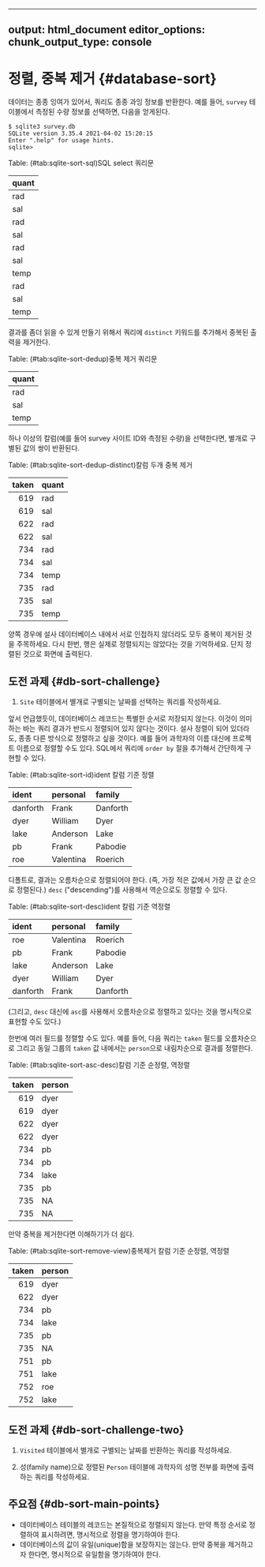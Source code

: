 


---
output: html_document
editor_options: 
  chunk_output_type: console
---

# 정렬, 중복 제거 {#database-sort}

데이터는 종종 잉여가 있어서, 쿼리도 종종 과잉 정보를 반환한다.
예를 들어, `survey` 테이블에서 측정된 수량 정보를 선택하면, 다음을 얻게된다.


```
$ sqlite3 survey.db
SQLite version 3.35.4 2021-04-02 15:20:15
Enter ".help" for usage hints.
sqlite>
```


<div class="knitsql-table">


Table: (\#tab:sqlite-sort-sql)SQL select 쿼리문

|quant |
|:-----|
|rad   |
|sal   |
|rad   |
|sal   |
|rad   |
|sal   |
|temp  |
|rad   |
|sal   |
|temp  |

</div>



결과를 좀더 읽을 수 있게 만들기 위해서 쿼리에 `distinct` 키워드를 추가해서 중복된 출력을 제거한다.


<div class="knitsql-table">


Table: (\#tab:sqlite-sort-dedup)중복 제거 쿼리문

|quant |
|:-----|
|rad   |
|sal   |
|temp  |

</div>


하나 이상의 칼럼(예를 들어 survey 사이트 ID와 측정된 수량)을 선택한다면, 별개로 구별된 값의 쌍이 반환된다.

<div class="knitsql-table">


Table: (\#tab:sqlite-sort-dedup-distinct)칼럼 두개 중복 제거

| taken|quant |
|-----:|:-----|
|   619|rad   |
|   619|sal   |
|   622|rad   |
|   622|sal   |
|   734|rad   |
|   734|sal   |
|   734|temp  |
|   735|rad   |
|   735|sal   |
|   735|temp  |

</div>


양쪽 경우에 설사 데이터베이스 내에서 서로 인접하지 않더라도 모두 중복이 제거된 것을 주목하세요.
다시 한번, 행은 실제로 정렬되지는 않았다는 것을 기억하세요. 단지 정렬된 것으로 화면에 출력된다.


## 도전 과제 {#db-sort-challenge}

1.  `Site` 테이블에서 별개로 구별되는 날짜를 선택하는 쿼리를 작성하세요.

앞서 언급했듯이, 데이터베이스 레코드는 특별한 순서로 저장되지 않는다. 이것이 의미하는 바는 쿼리 결과가 반드시 정렬되어 있지 않다는 것이다.
설사 정렬이 되어 있더라도, 종종 다른 방식으로 정렬하고 싶을 것이다.
예를 들어 과학자의 이름 대신에 프로젝트 이름으로 정렬할 수도 있다. SQL에서 쿼리에 `order by` 절을 추가해서 간단하게 구현할 수 있다.

<div class="knitsql-table">


Table: (\#tab:sqlite-sort-id)ident 칼럼 기준 정렬

|ident    |personal  |family   |
|:--------|:---------|:--------|
|danforth |Frank     |Danforth |
|dyer     |William   |Dyer     |
|lake     |Anderson  |Lake     |
|pb       |Frank     |Pabodie  |
|roe      |Valentina |Roerich  |

</div>


디폴트로, 결과는 오름차순으로 정렬되어야 한다. (즉, 가장 적은 값에서 가장 큰 값 순으로 정렬된다.) 
`desc` ("descending")를 사용해서 역순으로도 정렬할 수 있다.

<div class="knitsql-table">


Table: (\#tab:sqlite-sort-desc)ident 칼럼 기준 역정렬

|ident    |personal  |family   |
|:--------|:---------|:--------|
|roe      |Valentina |Roerich  |
|pb       |Frank     |Pabodie  |
|lake     |Anderson  |Lake     |
|dyer     |William   |Dyer     |
|danforth |Frank     |Danforth |

</div>

(그리고, `desc` 대신에 `asc`를 사용해서 오름차순으로 정렬하고 있다는 것을 명시적으로 표현할 수도 있다.)

한번에 여러 필드를 정렬할 수도 있다. 예를 들어, 다음 쿼리는 `taken` 필드를 오름차순으로 그리고 동일 그룹의 `taken` 값 내에서는 
`person`으로 내림차순으로 결과를 정렬한다.

<div class="knitsql-table">


Table: (\#tab:sqlite-sort-asc-desc)칼럼 기준 순정렬, 역정렬

| taken|person |
|-----:|:------|
|   619|dyer   |
|   619|dyer   |
|   622|dyer   |
|   622|dyer   |
|   734|pb     |
|   734|pb     |
|   734|lake   |
|   735|pb     |
|   735|NA     |
|   735|NA     |

</div>



만약 중복을 제거한다면 이해하기가 더 쉽다.

<div class="knitsql-table">


Table: (\#tab:sqlite-sort-remove-view)중복제거 칼럼 기준 순정렬, 역정렬

| taken|person |
|-----:|:------|
|   619|dyer   |
|   622|dyer   |
|   734|pb     |
|   734|lake   |
|   735|pb     |
|   735|NA     |
|   751|pb     |
|   751|lake   |
|   752|roe    |
|   752|lake   |

</div>


## 도전 과제 {#db-sort-challenge-two}

1.  `Visited` 테이블에서 별개로 구별되는 날짜를 반환하는 쿼리를 작성하세요.

2.  성(family name)으로 정렬된 `Person` 테이블에 과학자의 성명 전부를 화면에 출력하는 쿼리를 작성하세요.


## 주요점 {#db-sort-main-points}

*   데이터베이스 테이블의 레코드는 본질적으로 정렬되지 않는다.
    만약 특정 순서로 정렬하여 표시하려면, 명시적으로 정렬을 명기하여야 한다.
*   데이터베이스의 값이 유일(unique)함을 보장하지는 않는다. 
    만약 중복을 제거하고자 한다면, 명시적으로 유일함을 명기하여야 한다.

